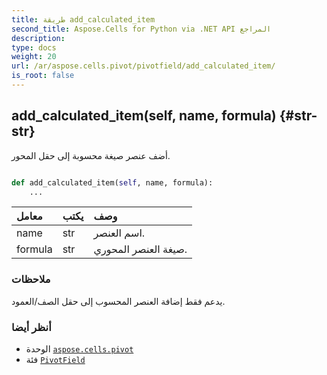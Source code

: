 ```yaml
---
title: طريقة add_calculated_item
second_title: Aspose.Cells for Python via .NET API المراجع
description:
type: docs
weight: 20
url: /ar/aspose.cells.pivot/pivotfield/add_calculated_item/
is_root: false
---
```

##  add_calculated_item(self, name, formula) {#str-str}
أضف عنصر صيغة محسوبة إلى حقل المحور.



```python

def add_calculated_item(self, name, formula):
    ...
```


| معامل| يكتب| وصف|
| :- | :- | :- |
| name | str | اسم العنصر.|
| formula | str | صيغة العنصر المحوري.|
###  ملاحظات

يدعم فقط إضافة العنصر المحسوب إلى حقل الصف/العمود.


###  أنظر أيضا

* الوحدة [`aspose.cells.pivot`](../../)
* فئة [`PivotField`](/cells/python-net/ar/aspose.cells.pivot/pivotfield)

